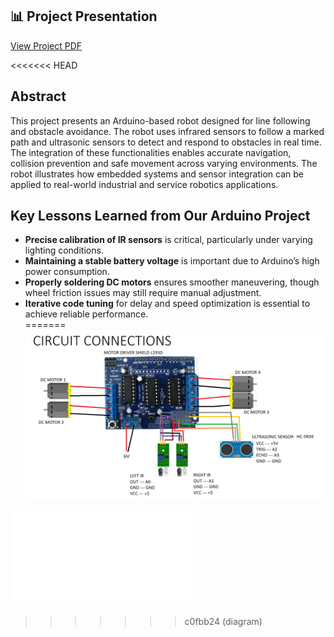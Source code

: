 ## 📊 Project Presentation
[View Project PDF](Line-Following-Obstacle-Avoiding-Robot.pdf)

<<<<<<< HEAD
## Abstract

This project presents an Arduino-based robot designed for line following and obstacle
avoidance. The robot uses infrared sensors to follow a marked path and ultrasonic sensors to
detect and respond to obstacles in real time. The integration of these functionalities enables
accurate navigation, collision prevention and safe movement across varying environments. The
robot illustrates how embedded systems and sensor integration can be applied to real-world
industrial and service robotics applications. 

## Key Lessons Learned from Our Arduino Project

- **Precise calibration of IR sensors** is critical, particularly under varying lighting conditions.  
- **Maintaining a stable battery voltage** is important due to Arduino’s high power consumption.  
- **Properly soldering DC motors** ensures smoother maneuvering, though wheel friction issues may still require manual adjustment.  
- **Iterative code tuning** for delay and speed optimization is essential to achieve reliable performance.  
=======
![Circuit Connection](circuit-connections.png)

![Full Presentation](Line-Following-Obstacle-Avoiding-Robot.pdf)
>>>>>>> c0fbb24 (diagram)
